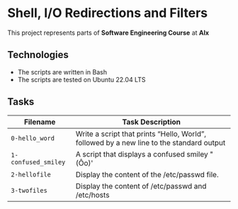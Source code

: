 # Shell, I/O Redirections and Filters

This project represents parts of **Software Engineering Course** at **Alx**

## Technologies 
* The scripts are written in Bash
* The scripts are tested on Ubuntu 22.04 LTS

## Tasks
|Filename | Task Description|
|---------|-----------------|
|`0-hello_word` | Write a script that prints “Hello, World”, followed by a new line to the standard output |
|`1-confused_smiley`|A script that displays a confused smiley "(Ôo)'|
|`2-hellofile`|Display the content of the /etc/passwd file.|
|`3-twofiles`|Display the content of /etc/passwd and /etc/hosts|

